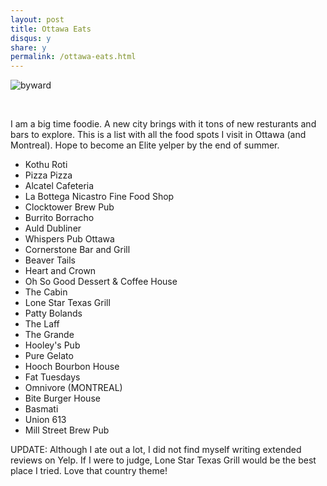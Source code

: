 ```yaml
---
layout: post
title: Ottawa Eats
disqus: y
share: y
permalink: /ottawa-eats.html
---
```



![byward](http://ic.pics.livejournal.com/edgarin/52176055/15997/15997_original.jpg)

<br>

I am a big time foodie. A new city brings with it tons of new resturants and bars to explore. This is a list with all the food spots I visit in Ottawa (and Montreal). Hope to become an Elite yelper by the end of summer.

* Kothu Roti
* Pizza Pizza
* Alcatel Cafeteria
* La Bottega Nicastro Fine Food Shop
* Clocktower Brew Pub
* Burrito Borracho
* Auld Dubliner
* Whispers Pub Ottawa
* Cornerstone Bar and Grill
* Beaver Tails
* Heart and Crown
* Oh So Good Dessert & Coffee House
* The Cabin
* Lone Star Texas Grill
* Patty Bolands
* The Laff
* The Grande
* Hooley's Pub
* Pure Gelato
* Hooch Bourbon House
* Fat Tuesdays
* Omnivore (MONTREAL)
* Bite Burger House
* Basmati
* Union 613
* Mill Street Brew Pub

UPDATE: Although I ate out a lot, I did not find myself writing extended reviews on Yelp. If I were to judge, Lone Star Texas Grill would be the best place I tried. Love that country theme!